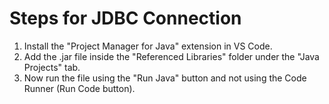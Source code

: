 # Steps for JDBC Connection

1. Install the "Project Manager for Java" extension in VS Code.
2. Add the .jar file inside the "Referenced Libraries" folder under the "Java Projects" tab.
3. Now run the file using the "Run Java" button and not using the Code Runner (Run Code button).
